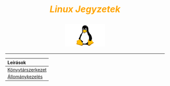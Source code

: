 <h1 align="center">
    <span style="color:orange;"><em>Linux Jegyzetek</em></span>
</h1>
<h2 align="center">
    <img src=".pictures/linux-logo.png" width="128" alt="tux"/>
</h2>

---

| Leírások |
| :------- |
| [Könyvtárszerkezet](.contents/directory-structure.md) |
| [Állománykezelés](.contents/stock-management.md) |

